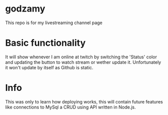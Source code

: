 # godzamy
This repo is for my livestreaming channel page

# Basic functionality
It will show whenever I am online at twitch by switching the 'Status' color and updating the button to watch stream or wether update it.
Unfortunately it won't update by itself as Github is static.

# Info
This was only to learn how deploying works, this will contain future features like connections to MySql a CRUD using API written in Node.js.
